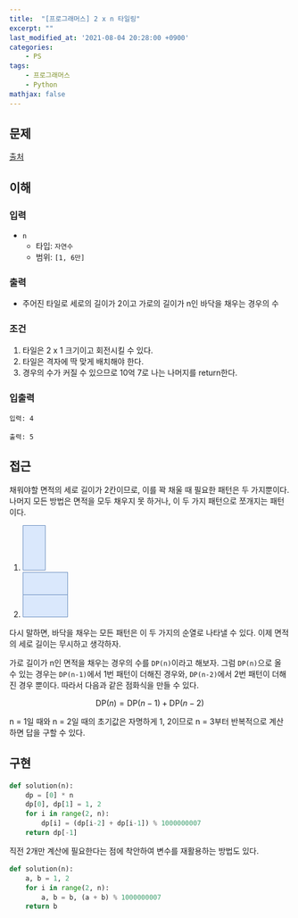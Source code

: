 ```yaml
---
title:  "[프로그래머스] 2 x n 타일링"
excerpt: ""
last_modified_at: '2021-08-04 20:28:00 +0900'
categories:
    - PS
tags:
    - 프로그래머스
    - Python
mathjax: false
---
```


## 문제

[출처](https://programmers.co.kr/learn/courses/30/lessons/43105)

## 이해

### 입력 

* ```n```
    * 타입: ```자연수```
    * 범위: ```[1, 6만]```
            
### 출력 

* 주어진 타일로 세로의 길이가 2이고 가로의 길이가 n인 바닥을 채우는 경우의 수

### 조건

1. 타일은 2 x 1 크기이고 회전시킬 수 있다.
2. 타일은 격자에 딱 맞게 배치해야 한다.
3. 경우의 수가 커질 수 있으므로 10억 7로 나는 나머지를 return한다.

### 입출력

```
입력: 4

출력: 5
```

## 접근

채워야할 면적의 세로 길이가 2칸이므로, 이를 꽉 채울 때 필요한 패턴은 두 가지뿐이다. 나머지 모든 방법은 면적을 모두 채우지 못 하거나, 이 두 가지 패턴으로 쪼개지는 패턴이다.

1. ![이미지](/assets/images/2021/2021-08-04-3.png)
2. ![이미지](/assets/images/2021/2021-08-04-2.png)

다시 말하면, 바닥을 채우는 모든 패턴은 이 두 가지의 순열로 나타낼 수 있다. 이제 면적의 세로 길이는 무시하고 생각하자.

가로 길이가 n인 면적을 채우는 경우의 수를 ```DP(n)```이라고 해보자. 그럼 ```DP(n)```으로 올 수 있는 경우는 ```DP(n-1)```에서 1번 패턴이 더해진 경우와, ```DP(n-2)```에서 2번 패턴이 더해진 경우 뿐이다. 따라서 다음과 같은 점화식을 만들 수 있다.

$$
\text{DP}(n) = \text{DP}(n-1) + \text{DP}(n-2)
$$

n = 1일 때와 n = 2일 때의 초기값은 자명하게 1, 2이므로 n = 3부터 반복적으로 계산하면 답을 구할 수 있다.


## 구현

```python
def solution(n):
    dp = [0] * n
    dp[0], dp[1] = 1, 2
    for i in range(2, n):
        dp[i] = (dp[i-2] + dp[i-1]) % 1000000007
    return dp[-1]
```

직전 2개만 계산에 필요한다는 점에 착안하여 변수를 재활용하는 방법도 있다. 

```python
def solution(n):
    a, b = 1, 2
    for i in range(2, n):
        a, b = b, (a + b) % 1000000007
    return b
```